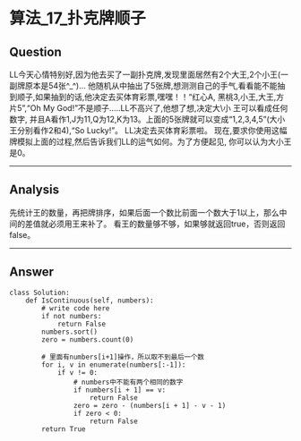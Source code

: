 # 算法_17_扑克牌顺子


## Question
LL今天心情特别好,因为他去买了一副扑克牌,发现里面居然有2个大王,2个小王(一副牌原本是54张^_^)...
他随机从中抽出了5张牌,想测测自己的手气,看看能不能抽到顺子,如果抽到的话,他决定去买体育彩票,嘿嘿！！“红心A,
黑桃3,小王,大王,方片5”,“Oh My God!”不是顺子.....LL不高兴了,他想了想,决定大\小 王可以看成任何数字,
并且A看作1,J为11,Q为12,K为13。上面的5张牌就可以变成“1,2,3,4,5”(大小王分别看作2和4),“So Lucky!”。
LL决定去买体育彩票啦。 现在,要求你使用这幅牌模拟上面的过程,然后告诉我们LL的运气如何。为了方便起见,
你可以认为大小王是0。

----

## Analysis
先统计王的数量，再把牌排序，如果后面一个数比前面一个数大于1以上，那么中间的差值就必须用王来补了。
看王的数量够不够，如果够就返回true，否则返回false。

----

## Answer
```
class Solution:
    def IsContinuous(self, numbers):
        # write code here
        if not numbers:
            return False
        numbers.sort()
        zero = numbers.count(0)

        # 里面有numbers[i+1]操作，所以取不到最后一个数
        for i, v in enumerate(numbers[:-1]):
            if v != 0:
                # numbers中不能有两个相同的数字
                if numbers[i + 1] == v:
                    return False
                zero = zero - (numbers[i + 1] - v - 1)
                if zero < 0:
                    return False
        return True
```
